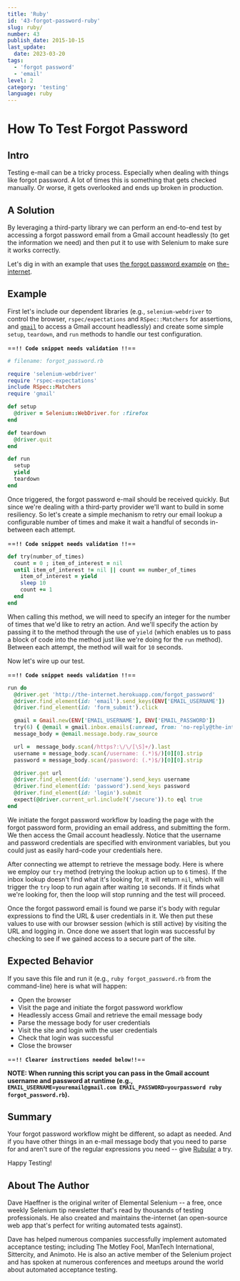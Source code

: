```yaml
---
title: 'Ruby'
id: '43-forgot-password-ruby'
slug: ruby/
number: 43
publish_date: 2015-10-15
last_update:
  date: 2023-03-20
tags:
  - 'forgot password'
  - 'email'
level: 2
category: 'testing'
language: ruby
---
```


# How To Test Forgot Password

## Intro

Testing e-mail can be a tricky process. Especially when dealing with things like forgot password. A lot of times this is something that gets checked manually. Or worse, it gets overlooked and ends up broken in production.

## A Solution

By leveraging a third-party library we can perform an end-to-end test by accessing a forgot password email from a Gmail account headlessly (to get the information we need) and then put it to use with Selenium to make sure it works correctly.

Let's dig in with an example that uses [the forgot password example](http://the-internet.herokuapp.com/forgot_password) on [the-internet](https://github.com/tourdedave/the-internet).

## Example

First let's include our dependent libraries (e.g., `selenium-webdriver` to control the browser, `rspec/expectations` and `RSpec::Matchers` for assertions, and [`gmail`](https://github.com/dcparker/ruby-gmail) to access a Gmail account headlessly) and create some simple `setup`, `teardown`, and `run` methods to handle our test configuration.

==**`!! Code snippet needs validation !!`**==

```ruby
# filename: forgot_password.rb

require 'selenium-webdriver'
require 'rspec-expectations'
include RSpec::Matchers
require 'gmail'

def setup
  @driver = Selenium::WebDriver.for :firefox
end

def teardown
  @driver.quit
end

def run
  setup
  yield
  teardown
end
```

Once triggered, the forgot password e-mail should be received quickly. But since we're dealing with a third-party provider we'll want to build in some resiliency. So let's create a simple mechanism to retry our email lookup a configurable number of times and make it wait a handful of seconds in-between each attempt.

==**`!! Code snippet needs validation !!`**==

```ruby
def try(number_of_times)
  count = 0 ; item_of_interest = nil
  until item_of_interest != nil || count == number_of_times
    item_of_interest = yield
    sleep 10
    count += 1
  end
end
```

When calling this method, we will need to specify an integer for the number of times that we'd like to retry an action. And we'll specify the action by passing it to the method through the use of `yield` (which enables us to pass a block of code into the method just like we're doing for the `run` method). Between each attempt, the method will wait for `10` seconds.

Now let's wire up our test.

==**`!! Code snippet needs validation !!`**==

```ruby
run do
  @driver.get 'http://the-internet.herokuapp.com/forgot_password'
  @driver.find_element(id: 'email').send_keys(ENV['EMAIL_USERNAME'])
  @driver.find_element(id: 'form_submit').click

  gmail = Gmail.new(ENV['EMAIL_USERNAME'], ENV['EMAIL_PASSWORD'])
  try(6) { @email = gmail.inbox.emails(:unread, from: 'no-reply@the-internet.herokuapp.com').last }
  message_body = @email.message.body.raw_source

  url =  message_body.scan(/https?:\/\/[\S]+/).last
  username = message_body.scan(/username: (.*)$/)[0][0].strip
  password = message_body.scan(/password: (.*)$/)[0][0].strip

  @driver.get url
  @driver.find_element(id: 'username').send_keys username
  @driver.find_element(id: 'password').send_keys password
  @driver.find_element(id: 'login').submit
  expect(@driver.current_url.include?('/secure')).to eql true
end
```

We initiate the forgot password workflow by loading the page with the forgot password form, providing an email address, and submitting the form. We then access the Gmail account headlessly. Notice that the username and password credentials are specified with environment variables, but you could just as easily hard-code your credentials here.

After connecting we attempt to retrieve the message body. Here is where we employ our `try` method (retrying the lookup action up to `6` times). If the inbox lookup doesn't find what it's looking for, it will return `nil`, which will trigger the `try` loop to run again after waiting `10` seconds. If it finds what we're looking for, then the loop will stop running and the test will proceed.

Once the forgot password email is found we parse it's body with regular expressions to find the URL & user credentials in it. We then put these values to use with our browser session (which is still active) by visiting the URL and logging in. Once done we assert that login was successful by checking to see if we gained access to a secure part of the site.


## Expected Behavior

If you save this file and run it (e.g., `ruby forgot_password.rb` from the command-line) here is what will happen:

+ Open the browser
+ Visit the page and initiate the forgot password workflow
+ Headlessly access Gmail and retrieve the email message body
+ Parse the message body for user credentials
+ Visit the site and login with the user credentials
+ Check that login was successful
+ Close the browser

==**`!! Clearer instructions needed below!!`**==

__NOTE: When running this script you can pass in the Gmail account username and password at runtime (e.g., `EMAIL_USERNAME=youremail@gmail.com EMAIL_PASSWORD=yourpassword ruby forgot_password.rb`).__

## Summary

Your forgot password workflow might be different, so adapt as needed. And if you have other things in an e-mail message body that you need to parse for and aren't sure of the regular expressions you need -- give [Rubular](http://rubular.com/) a try.

Happy Testing!

## About The Author

Dave Haeffner is the original writer of Elemental Selenium -- a free, once weekly Selenium tip newsletter that's read by thousands of testing professionals. He also created and maintains the-internet (an open-source web app that's perfect for writing automated tests against).

Dave has helped numerous companies successfully implement automated acceptance testing; including The Motley Fool, ManTech International, Sittercity, and Animoto. He is also an active member of the Selenium project and has spoken at numerous conferences and meetups around the world about automated acceptance testing.
